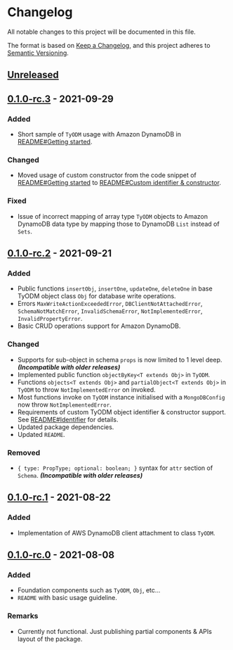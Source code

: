 # Changelog
All notable changes to this project will be documented in this file.

The format is based on [Keep a Changelog](https://keepachangelog.com/en/1.0.0/),
and this project adheres to [Semantic Versioning](https://semver.org/spec/v2.0.0.html).

## [Unreleased]

## [0.1.0-rc.3] - 2021-09-29

### Added
- Short sample of `TyODM` usage with Amazon DynamoDB in [README#Getting started].

### Changed
- Moved usage of custom constructor from the code snippet of [README#Getting started]
  to [README#Custom identifier & constructor].

### Fixed
- Issue of incorrect mapping of array type `TyODM` objects to Amazon DynamoDB
  data type by mapping those to DynamoDB `List` instead of `Sets`. 

## [0.1.0-rc.2] - 2021-09-21

### Added
- Public functions `insertObj`, `insertOne`, `updateOne`, `deleteOne` in base
  TyODM object class `Obj` for database write operations.
- Errors `MaxWriteActionExceededError`, `DBClientNotAttachedError`,
  `SchemaNotMatchError`, `InvalidSchemaError`, `NotImplementedError`,
  `InvalidPropertyError`.
- Basic CRUD operations support for Amazon DynamoDB.

### Changed
- Supports for sub-object in schema `props` is now limited to 1 level deep.
  __*(Incompatible with older releases)*__
- Implemented public function `objectByKey<T extends Obj>` in `TyODM`.
- Functions `objects<T extends Obj>` and `partialObject<T extends Obj>` in
  `TyODM` to throw `NotImplementedError` on invoked.
- Most functions invoke on `TyODM` instance initialised with a `MongoDBConfig`
  now throw `NotImplementedError`.
- Requirements of custom TyODM object identifier & constructor support.
  See [README#Identifier] for details.
- Updated package dependencies.
- Updated `README`.

### Removed
- `{ type: PropType; optional: boolean; }` syntax for `attr` section of
  `Schema`. __*(Incompatible with older releases)*__

## [0.1.0-rc.1] - 2021-08-22

### Added
- Implementation of AWS DynamoDB client attachment to class `TyODM`.

## [0.1.0-rc.0] - 2021-08-08

### Added
- Foundation components such as `TyODM`, `Obj`, etc...
- `README` with basic usage guideline.

### Remarks
- Currently not functional. Just publishing partial components & APIs layout of
  the package.

[README#Getting started]: https://github.com/Devtography/tyodm/blob/master/README.md#getter-started
[README#Custom identifier & constructor]: https://github.com/Devtography/tyodm/blob/master/README.md#custom-identifier--constructor
[README#Identifier]: https://github.com/Devtography/tyodm/blob/0.1.0-rc.2/README.md#identifier

[Unreleased]: https://github.com/Devtography/tyodm/0.1.0-rc.3...HEAD
[0.1.0-rc.3]: https://github.com/Devtography/tyodm/releases/tag/0.1.0-rc.3
[0.1.0-rc.2]: https://github.com/Devtography/tyodm/releases/tag/0.1.0-rc.2
[0.1.0-rc.1]: https://github.com/Devtography/tyodm/releases/tag/0.1.0-rc.1
[0.1.0-rc.0]: https://github.com/Devtography/tyodm/releases/tag/0.1.0-rc.0
